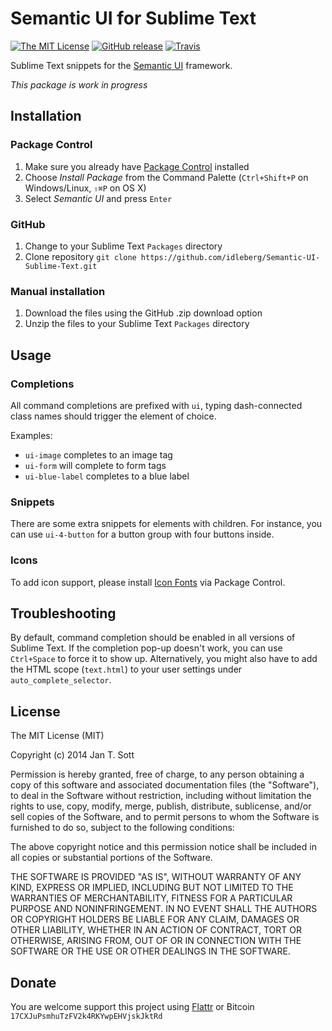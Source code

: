 # Semantic UI for Sublime Text

[![The MIT License](https://img.shields.io/badge/license-MIT-orange.svg?style=flat-square)](http://opensource.org/licenses/MIT)
[![GitHub release](https://img.shields.io/github/release/idleberg/Semantic-UI-Sublime-Text.svg?style=flat-square)](https://github.com/idleberg/Semantic-UI-Sublime-Text/releases)
[![Travis](https://img.shields.io/travis/idleberg/Semantic-UI-Sublime-Text.svg?style=flat-square)](https://travis-ci.org/idleberg/Semantic-UI-Sublime-Text)

Sublime Text snippets for the [Semantic UI](http://semantic-ui.com/) framework.

*This package is work in progress*

## Installation

### Package Control

1. Make sure you already have [Package Control](http://wbond.net/sublime_packages/package_control/) installed
2. Choose *Install Package* from the Command Palette (`Ctrl+Shift+P` on Windows/Linux, `⇧⌘P` on OS X)
3. Select *Semantic UI* and press `Enter`

### GitHub

1. Change to your Sublime Text `Packages` directory
2. Clone repository `git clone https://github.com/idleberg/Semantic-UI-Sublime-Text.git`

### Manual installation

1. Download the files using the GitHub .zip download option
2. Unzip the files to your Sublime Text `Packages` directory

## Usage

### Completions
All command completions are prefixed with `ui`, typing dash-connected class names should trigger the element of choice.

Examples:

* `ui-image` completes to an image tag
* `ui-form` will complete to form tags
* `ui-blue-label` completes to a blue label

### Snippets
There are some extra snippets for elements with children. For instance, you can use `ui-4-button` for a button group with four buttons inside.

### Icons

To add icon support, please install [Icon Fonts](https://packagecontrol.io/packages/Icon%20Fonts) via Package Control.

## Troubleshooting

By default, command completion should be enabled in all versions of Sublime Text. If the completion pop-up doesn't work, you can use `Ctrl+Space` to force it to show up. Alternatively, you might also have to add the HTML scope (`text.html`) to your user settings under `auto_complete_selector`.

## License

The MIT License (MIT)

Copyright (c) 2014 Jan T. Sott

Permission is hereby granted, free of charge, to any person obtaining a copy of this software and associated documentation files (the "Software"), to deal in the Software without restriction, including without limitation the rights to use, copy, modify, merge, publish, distribute, sublicense, and/or sell copies of the Software, and to permit persons to whom the Software is furnished to do so, subject to the following conditions:

The above copyright notice and this permission notice shall be included in all copies or substantial portions of the Software.

THE SOFTWARE IS PROVIDED "AS IS", WITHOUT WARRANTY OF ANY KIND, EXPRESS OR IMPLIED, INCLUDING BUT NOT LIMITED TO THE WARRANTIES OF MERCHANTABILITY, FITNESS FOR A PARTICULAR PURPOSE AND NONINFRINGEMENT. IN NO EVENT SHALL THE AUTHORS OR COPYRIGHT HOLDERS BE LIABLE FOR ANY CLAIM, DAMAGES OR OTHER LIABILITY, WHETHER IN AN ACTION OF CONTRACT, TORT OR OTHERWISE, ARISING FROM, OUT OF OR IN CONNECTION WITH THE SOFTWARE OR THE USE OR OTHER DEALINGS IN THE SOFTWARE.

## Donate

You are welcome support this project using [Flattr](https://flattr.com/submit/auto?user_id=idleberg&url=https://github.com/idleberg/Semantic-UI-Sublime-Text) or Bitcoin `17CXJuPsmhuTzFV2k4RKYwpEHVjskJktRd`
